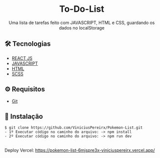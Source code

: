 # <div align="center"> To-Do-List</div>

<p align="center">Uma lista de tarefas feito com JAVASCRIPT, HTML e CSS, guardando os dados no localStorage</p>

## 🛠️ Tecnologias

<ul>
  <li><a href="https://developer.mozilla.org/pt-BR/docs/Learn/Tools_and_testing/Client-side_JavaScript_frameworks/React_getting_started">REACT JS</a></li>
  <li><a href="https://developer.mozilla.org/pt-BR/docs/Web/JavaScript">JAVASCRIPT</a></li>
  <li><a href="https://developer.mozilla.org/pt-BR/docs/Web/HTML">HTML</a></li>
  <li><a href="https://sass-lang.com/">SCSS</a></li>

</ul>

## ⚙️ Requisitos

<ul>
  <li><a href="https://git-scm.com/">Git</a></li>
</ul>

## 🚀 Instalação

```
$ git clone https://github.com/ViniciusPereirx/Pokemon-List.git
- 1º Executar código no caminho do arquivo: -> npm install
- 2º Executar código no caminho do arquivo: -> npm run dev
```

##

Deploy Vercel: <a>https://pokemon-list-6mjspre3x-viniciuspereirx.vercel.app/</a>

##

